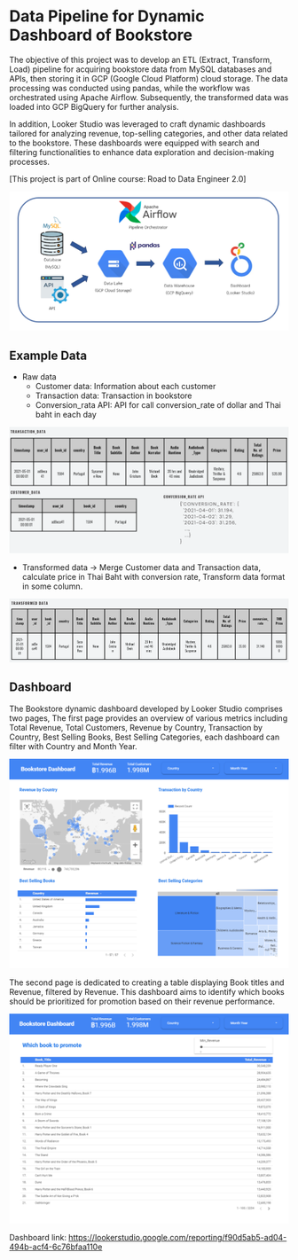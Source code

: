 # Data Pipeline for Dynamic Dashboard of Bookstore

The objective of this project was to develop an ETL (Extract, Transform, Load) pipeline for acquiring bookstore data from MySQL databases and APIs,
then storing it in GCP (Google Cloud Platform) cloud storage. The data processing was conducted using pandas, while the workflow was orchestrated
using Apache Airflow. Subsequently, the transformed data was loaded into GCP BigQuery for further analysis.

In addition, Looker Studio was leveraged to craft dynamic dashboards tailored for analyzing revenue, top-selling categories, and other data related to the bookstore. 
These dashboards were equipped with search and filtering functionalities to enhance data exploration and decision-making processes.

[This project is part of Online course: Road to Data Engineer 2.0]

![Alt text](img/overview.png?raw=true "Title")

## Example Data
- Raw data
  - Customer data: Information about each customer
  - Transaction data: Transaction in bookstore
  - Conversion_rata API: API for call conversion_rate of dollar and Thai baht in each day
    
![Alt text](img/ex_data.png?raw=true "Title")

- Transformed data -> Merge Customer data and Transaction data, calculate price in Thai Baht with conversion rate, Transform data format in some column.


![Alt text](img/transformed_data.png?raw=true "Title")

## Dashboard

The Bookstore dynamic dashboard developed by Looker Studio comprises two pages, The first page provides an overview of various metrics including Total Revenue,
Total Customers, Revenue by Country, Transaction by Country, Best Selling Books, Best Selling Categories, each dashboard can filter with Country and Month Year.

![Alt text](img/dash1.png?raw=true "Title")

The second page is dedicated to creating a table displaying Book titles and Revenue, filtered by Revenue. This dashboard aims to identify which books should be prioritized for promotion based on their revenue performance.

![Alt text](img/dash2.png?raw=true "Title")



Dashboard link: https://lookerstudio.google.com/reporting/f90d5ab5-ad04-494b-acf4-6c76bfaa110e




